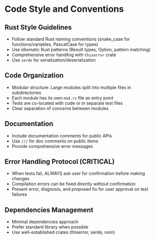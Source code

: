 # Code Style and Conventions

## Rust Style Guidelines
- Follow standard Rust naming conventions (snake_case for functions/variables, PascalCase for types)
- Use idiomatic Rust patterns (Result types, Option, pattern matching)
- Comprehensive error handling with `thiserror` crate
- Use `serde` for serialization/deserialization

## Code Organization
- Modular structure: Large modules split into multiple files in subdirectories
- Each module has its own `mod.rs` file as entry point
- Tests are co-located with code or in separate test files
- Clear separation of concerns between modules

## Documentation
- Include documentation comments for public APIs
- Use `///` for doc comments on public items
- Provide comprehensive error messages

## Error Handling Protocol (CRITICAL)
- When tests fail, ALWAYS ask user for confirmation before making changes
- Compilation errors can be fixed directly without confirmation
- Present error, diagnosis, and proposed fix for user approval on test failures

## Dependencies Management
- Minimal dependencies approach
- Prefer standard library when possible
- Use well-established crates (thiserror, serde, nom)